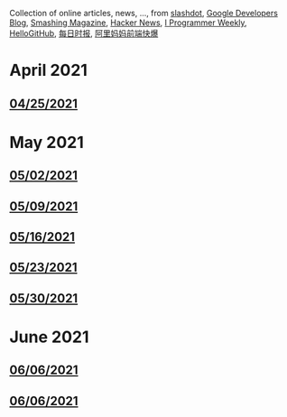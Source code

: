 Collection of online articles, news, ..., from [slashdot](https://slashdot.org/), [Google Developers Blog](https://developers.googleblog.com/), [Smashing Magazine](https://www.smashingmagazine.com/), [Hacker News](https://news.ycombinator.com/), [I Programmer Weekly](https://www.i-programmer.info/i-programmer-weekly), [
HelloGitHub](https://hellogithub.com/), [每日时报](https://wubaiqing.github.io/zaobao/), [阿里妈妈前端快爆](https://zhuanlan.zhihu.com/mm-fe)

# April 2021
## [04/25/2021](2021/0425.md)

# May 2021
## [05/02/2021](2021/0502.md)
## [05/09/2021](2021/0509.md)
## [05/16/2021](2021/0516.md)
## [05/23/2021](2021/0523.md)
## [05/30/2021](2021/0530.md)

# June 2021
## [06/06/2021](2021/0606.md)
## [06/06/2021](2021/0613.md)
